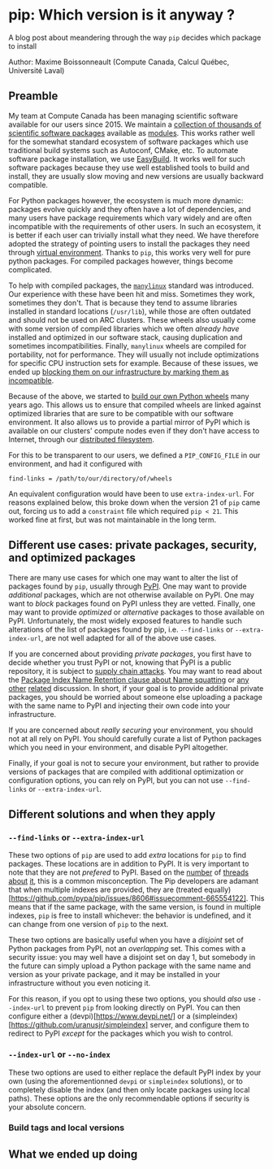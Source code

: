 # pip: Which version is it anyway ? 
A blog post about meandering through the way `pip` decides which package to install

Author: Maxime Boissonneault (Compute Canada, Calcul Québec, Université Laval)

## Preamble
My team at Compute Canada has been managing scientific software available for our users since 2015. 
We maintain a [collection of thousands of scientific software packages](https://docs.computecanada.ca/wiki/Available_software) available 
as [modules](https://docs.computecanada.ca/wiki/Utiliser_des_modules/en). This works rather well for the somewhat standard ecosystem of
software packages which use traditional build systems such as Autoconf, CMake, etc. To automate software package installation, 
we use [EasyBuild](https://easybuilders.github.io/). It works well for such software packages because they use well established tools to build
and install, they are usually slow moving and new versions are usually backward compatible. 

For Python packages however, the ecosystem is much more dynamic: packages evolve quickly and they often have a lot of dependencies, and many users have
package requirements which vary widely and are often incompatible with the requirements of other users. In such an ecosystem, it is better if each
user can trivially install what they need. We have therefore adopted the strategy of pointing users to install the packages they need through
[virtual environment](https://docs.computecanada.ca/wiki/Python#Creating_and_using_a_virtual_environment). Thanks to `pip`, this works very well for 
pure python packages. For compiled packages however, things become complicated. 

To help with compiled packages, the [`manylinux`](https://github.com/pypa/manylinux) standard was introduced. Our experience with these have
been hit and miss. Sometimes they work, sometimes they don't. That is because they tend to assume libraries installed in standard locations (`/usr/lib`), 
while those are often outdated and should not be used on ARC clusters. These wheels also usually come with some version of compiled libraries which we often
*already have* installed and optimized in our software stack, causing duplication and sometimes incompatibilities. 
Finally, `manylinux` wheels are compiled for portability, not for performance. They will usually not include optimizations for specific 
CPU instruction sets for example. Because of these issues, we ended up 
[blocking them on our infrastructure by marking them as incompatible](https://stackoverflow.com/questions/37231799/exclude-manylinux-wheels-when-downloading-from-pip).

Because of the above, we started to [build our own Python wheels](https://github.com/ComputeCanada/wheels_builder/) many years ago. 
This allows us to ensure that compiled wheels are linked against optimized libraries that are sure to be compatible with our software environment. 
It also allows us to provide a partial mirror of PyPI which is available on our clusters' compute nodes even if they don't have access to Internet, through
our [distributed filesystem](https://docs.computecanada.ca/wiki/Accessing_CVMFS).

For this to be transparent to our users, we defined a `PIP_CONFIG_FILE` in our environment, and had it configured with 
```
find-links = /path/to/our/directory/of/wheels
``` 
An equivalent configuration would have been to use `extra-index-url`. For reasons explained below, this broke down when the version 21 of `pip` came out, forcing
us to add a `constraint` file which required `pip < 21`. This worked fine at first, but was not maintainable in the long term. 


## Different use cases: private packages, security, and optimized packages
There are many use cases for which one may want to alter the list of packages found by `pip`, usually through [PyPI](https://pypi.org/). One may want to provide
*additional* packages, which are not otherwise available on PyPI. One may want to *block* packages found on PyPI unless they are vetted. Finally, one may want to
provide *optimized* or *alternative* packages to those available on PyPI. Unfortunately, the most widely exposed features to handle such alterations of the
list of packages found by pip, i.e. `--find-links` or `--extra-index-url`, are not well adapted for all of the above use cases. 

If you are concerned about providing *private packages*, you first have to decide whether you trust PyPI or not, knowing that PyPI is a public repository, it is
subject to [supply chain attacks](https://www.bleepingcomputer.com/news/security/researcher-hacks-over-35-tech-firms-in-novel-supply-chain-attack/). You may want 
to read about the [Package Index Name Retention clause about Name squatting](https://www.python.org/dev/peps/pep-0541/#invalid-projects) or [any](https://discuss.python.org/t/pep-541-should-name-squatting-be-actively-discouraged/2407) [other](https://github.com/pypa/warehouse/issues/4004) [related](https://discuss.python.org/t/pypi-as-a-project-repository-vs-name-registry-a-k-a-pypi-namesquatting-e-g-for-fedora-packages/4045/4) discussion. In short, 
if your goal is to provide additional private packages, you should be worried about someone else uploading a package with the same name to PyPI and injecting
their own code into your infrastructure. 

If you are concerned about *really securing* your environment, you should not at all rely on PyPI. You should carefully curate a list of Python packages which
you need in your environment, and disable PyPI altogether. 

Finally, if your goal is not to secure your environment, but rather to provide versions of packages that are compiled with additional optimization or
configuration options, you can rely on PyPI, but you can not use `--find-links` or `--extra-index-url`. 

## Different solutions and when they apply
### `--find-links` or `--extra-index-url` 
These two options of `pip` are used to add *extra* locations for `pip` to find packages. These locations are in addition to PyPI. It is very important to note that 
they are not *prefered* to PyPI. Based on the [number](https://github.com/pypa/pip/issues/8606) of [threads](https://github.com/pypa/pip/issues/5045) [about](https://stackoverflow.com/questions/67253141/python-pip-priority-order-with-index-url-and-extra-index-url) [it](https://www.gitmemory.com/issue/pypa/pip/8606/788258060), this is a common misconception. The Pip developers are adamant that when multiple indexes are provided, they are (treated equally)[https://github.com/pypa/pip/issues/8606#issuecomment-665554122]. This means that if the same package, with the same version, is found in multiple indexes, `pip` is free to install whichever: the behavior is undefined, and it can change from one version of `pip` to the next. 

These two options are basically useful when you have a *disjoint* set of Python packages from PyPI, not an *overlapping* set. This comes with a security issue: you may well have a disjoint set on day 1, but somebody in the future can simply upload a Python package with the same name and version as your private package, and it may be installed in your infrastructure without you even noticing it. 

For this reason, if you opt to using these two options, you should *also* use `--index-url` to prevent `pip` from looking directly on PyPI. You can then configure either a (devpi)[https://www.devpi.net/] or a (simpleindex)[https://github.com/uranusjr/simpleindex] server, and configure them to redirect to PyPI *except* for the packages which you wish to control. 

### `--index-url` or `--no-index` 
These two options are used to either replace the default PyPI index by your own (using the aforementionned `devpi` or `simpleindex` solutions), or to completely disable the index (and then only locate packages using local paths). These options are the only recommendable options if security is your absolute concern. 

### Build tags and local versions


## What we ended up doing


